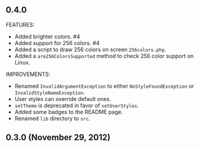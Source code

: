 ## 0.4.0

FEATURES:

 - Added brighter colors. #4
 - Added support for 256 colors. #4
 - Added a script to draw 256 colors on screen `256colors.php`.
 - Added a `are256ColorsSupported` method to check 256 color support on Linux.

IMPROVEMENTS:

 - Renamed `InvalidArgumentException` to either `NoStyleFoundException` or `InvalidStyleNameException`.
 - User styles can override default ones.
 - `setTheme` is deprecated in favor of `setUserStyles`.
 - Added some badges to the README page.
 - Renamed `lib` directory to `src`.

## 0.3.0 (November 29, 2012)
